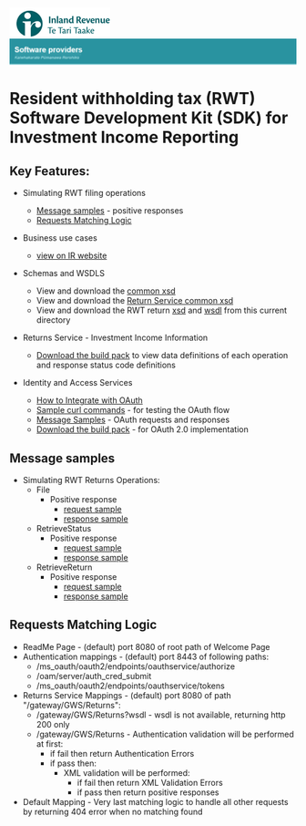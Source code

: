 ![IRD logo](../../Images/IRlogo.gif)
![Software Dev](../../Images/SoftwareDev.png)

Resident withholding tax (RWT) Software Development Kit (SDK) for Investment Income Reporting
=======================================

Key Features:
-------------

- Simulating RWT filing operations
    - [Message samples](#message-samples) - positive responses
	- [Requests Matching Logic](#requests-matching-logic)
	
- Business use cases
	- [view on IR website](https://www.ird.govt.nz/resources/xxx/III-RWT-business-use-cases-worked-examples.pdf)
	
- Schemas and WSDLS
	- View and download the [common xsd](../Schema%20-%20Common%20III/)
	- View and download the [Return Service common xsd](../Service%20-%20Return%20III/Latest/)
	- View and download the RWT return [xsd](ReturnRWT.v0.xsd) and [wsdl](RWTDevWsdl.wsdl) from this current directory
	
- Returns Service - Investment Income Information 
	- [Download the build pack](../../Service%20-%20Return/Latest/Gateway%20Services%20Build%20Pack%20-%20Return%20Service.pdf) to view data definitions of each operation and response status code definitions
	
- Identity and Access Services
	- [How to Integrate with OAuth](../../Service%20-%20Identity%20and%20Access/Latest/OAuth%20Authentication%20-%20How%20to%20Integrate.md)
	- [Sample curl commands](../../Service%20-%20Identity%20and%20Access/Latest/OAuth%20Authentication%20-%20How%20to%20Integrate.md) - for testing the OAuth flow
	- [Message Samples](../../Service%20-%20Identity%20and%20Access/Latest/) - OAuth requests and responses
	- [Download the build pack](../../Service%20-%20Identity%20and%20Access/Latest/Build%20pack%20-%20Identity%20and%20Access%20Services.pdf) - for OAuth 2.0 implementation   

Message samples
-----------------

- Simulating RWT Returns Operations:
    - File
        - Positive response
            - [request sample](sample%20messages/RWTFileRequest.xml)
            - [response sample](sample%20messages/body-rwt-returnfile-response.xml)
    - RetrieveStatus
        - Positive response
            - [request sample](sample%20messages/body-rwt-returnstatus-request.xml)
            - [response sample](sample%20messages/body-rwt-returnstatus-response.xml)
    - RetrieveReturn
        - Positive response
            - [request sample](sample%20messages/RWTRetrieveReturnRequest.xml)
            - [response sample](sample%20messages/body-rwt-retrievereturn-response.xml)

            
Requests Matching Logic
-----------------------

- ReadMe Page - (default) port 8080 of root path of Welcome Page
- Authentication mappings - (default) port 8443 of following paths:
    - /ms_oauth/oauth2/endpoints/oauthservice/authorize
    - /oam/server/auth_cred_submit
    - /ms_oauth/oauth2/endpoints/oauthservice/tokens
- Returns Service Mappings - (default) port 8080 of path "/gateway/GWS/Returns":
    - /gateway/GWS/Returns?wsdl - wsdl is not available, returning http 200 only
    - /gateway/GWS/Returns - Authentication validation will be performed at first:
        - if fail then return Authentication Errors
        - if pass then:
            - XML validation will be performed:
                - if fail then return XML Validation Errors
                - if pass then return positive responses
- Default Mapping - Very last matching logic to handle all other requests by returning 404 error when no matching found